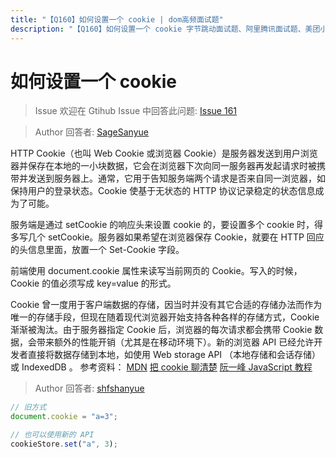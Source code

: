 ```yaml
---
title: "【Q160】如何设置一个 cookie | dom高频面试题"
description: "【Q160】如何设置一个 cookie 字节跳动面试题、阿里腾讯面试题、美团小米面试题。"
---
```


# 如何设置一个 cookie

> Issue
> 欢迎在 Gtihub Issue 中回答此问题: [Issue 161](https://github.com/shfshanyue/Daily-Question/issues/161)

> Author
> 回答者: [SageSanyue](https://github.com/SageSanyue)

HTTP Cookie（也叫 Web Cookie 或浏览器 Cookie）是服务器发送到用户浏览器并保存在本地的一小块数据，它会在浏览器下次向同一服务器再发起请求时被携带并发送到服务器上。通常，它用于告知服务端两个请求是否来自同一浏览器，如保持用户的登录状态。Cookie 使基于无状态的 HTTP 协议记录稳定的状态信息成为了可能。

服务端是通过 setCookie 的响应头来设置 cookie 的，要设置多个 cookie 时，得多写几个 setCookie。服务器如果希望在浏览器保存 Cookie，就要在 HTTP 回应的头信息里面，放置一个 Set-Cookie 字段。

前端使用 document.cookie 属性来读写当前网页的 Cookie。写入的时候，Cookie 的值必须写成 key=value 的形式。

Cookie 曾一度用于客户端数据的存储，因当时并没有其它合适的存储办法而作为唯一的存储手段，但现在随着现代浏览器开始支持各种各样的存储方式，Cookie 渐渐被淘汰。由于服务器指定 Cookie 后，浏览器的每次请求都会携带 Cookie 数据，会带来额外的性能开销（尤其是在移动环境下）。新的浏览器 API 已经允许开发者直接将数据存储到本地，如使用 Web storage API （本地存储和会话存储）或 IndexedDB 。
参考资料：
[MDN](https://developer.mozilla.org/zh-CN/docs/Web/HTTP/Cookies)
[把 cookie 聊清楚](https://juejin.im/post/59d1f59bf265da06700b0934)
[阮一峰 JavaScript 教程](https://javascript.ruanyifeng.com/bom/cookie.html)

> Author
> 回答者: [shfshanyue](https://github.com/shfshanyue)

```js
// 旧方式
document.cookie = "a=3";

// 也可以使用新的 API
cookieStore.set("a", 3);
```
